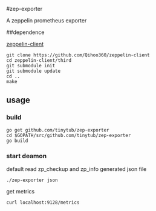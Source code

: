 #zep-exporter

A zeppelin prometheus exporter

##dependence

[zeppelin-client](https://github.com/Qihoo360/zeppelin-client/tree/master/manager)

```
git clone https://github.com/Qihoo360/zeppelin-client
cd zeppelin-client/third
git submodule init
git submodule update
cd ..
make
```

## usage

### build

```
go get github.com/tinytub/zep-exporter
cd $GOPATH/src/github.com/tinytub/zep-exporter
go build
```
### start deamon

default read zp_checkup and zp_info generated json file

```
./zep-exporter json
```

get metrics

```
curl localhost:9128/metrics
```

